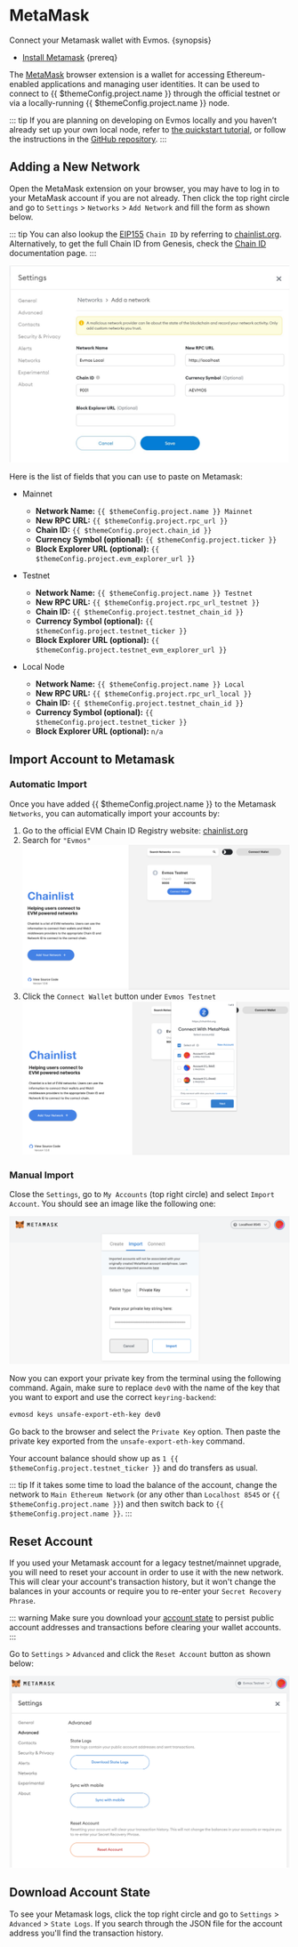 <!--
order: 2
-->

# MetaMask

Connect your Metamask wallet with Evmos. {synopsis}

*   [Install Metamask](https://metamask.io/download/) {prereq}

The [MetaMask](https://metamask.io/) browser extension is a wallet for accessing
Ethereum-enabled applications and managing user identities. It can be used to
connect to {{ $themeConfig.project.name }} through the official testnet or via a
locally-running {{ $themeConfig.project.name }} node.

::: tip If you are planning on developing on Evmos locally and you haven’t
already set up your own local node, refer to
[the quickstart tutorial](../../validators/quickstart/run_node.md), or follow
the instructions in the [GitHub repository](https://github.com/evmos/evmos/).
:::

## Adding a New Network

Open the MetaMask extension on your browser, you may have to log in to your
MetaMask account if you are not already. Then click the top right circle and go
to `Settings` > `Networks` > `Add Network` and fill the form as shown below.

::: tip You can also lookup the
[EIP155](https://github.com/ethereum/EIPs/blob/master/EIPS/eip-155.md)
`Chain ID` by referring to [chainlist.org](https://chainlist.org/).
Alternatively, to get the full Chain ID from Genesis, check the
[Chain ID](../../users/technical_concepts/chain_id.md) documentation page. :::

![metamask networks settings](./../../img/metamask_network_settings.png)

Here is the list of fields that you can use to paste on Metamask:

*   Mainnet

    *   **Network Name:** `{{ $themeConfig.project.name }} Mainnet`
    *   **New RPC URL:** `{{ $themeConfig.project.rpc_url }}`
    *   **Chain ID:** `{{ $themeConfig.project.chain_id }}`
    *   **Currency Symbol (optional):** `{{ $themeConfig.project.ticker }}`
    *   **Block Explorer URL (optional):**
        `{{ $themeConfig.project.evm_explorer_url }}`

*   Testnet

    *   **Network Name:** `{{ $themeConfig.project.name }} Testnet`
    *   **New RPC URL:** `{{ $themeConfig.project.rpc_url_testnet }}`
    *   **Chain ID:** `{{ $themeConfig.project.testnet_chain_id }}`
    *   **Currency Symbol (optional):** `{{ $themeConfig.project.testnet_ticker }}`
    *   **Block Explorer URL (optional):**
        `{{ $themeConfig.project.testnet_evm_explorer_url }}`

*   Local Node

    *   **Network Name:** `{{ $themeConfig.project.name }} Local`
    *   **New RPC URL:** `{{ $themeConfig.project.rpc_url_local }}`
    *   **Chain ID:** `{{ $themeConfig.project.testnet_chain_id }}`
    *   **Currency Symbol (optional):** `{{ $themeConfig.project.testnet_ticker }}`
    *   **Block Explorer URL (optional):** `n/a`

## Import Account to Metamask

### Automatic Import

Once you have added {{ $themeConfig.project.name }} to the Metamask `Networks`,
you can automatically import your accounts by:

1.  Go to the official EVM Chain ID Registry website:
    [chainlist.org](https://chainlist.org/)
2.  Search for `"Evmos"` ![chainlist.org website](./../../img/chainlist.png)
3.  Click the `Connect Wallet` button under `Evmos Testnet`
    ![add accounts via chainlist](./../../img/chainlist_metamask.png)

### Manual Import

Close the `Settings`, go to `My Accounts` (top right circle) and select
`Import Account`. You should see an image like the following one:

![metamask manual import account page](./../../img/metamask_import.png)

Now you can export your private key from the terminal using the following
command. Again, make sure to replace `dev0` with the name of the key that you
want to export and use the correct `keyring-backend`:

```bash
evmosd keys unsafe-export-eth-key dev0
```

Go back to the browser and select the `Private Key` option. Then paste the
private key exported from the `unsafe-export-eth-key` command.

Your account balance should show up as
`1 {{ $themeConfig.project.testnet_ticker }}` and do transfers as usual.

::: tip If it takes some time to load the balance of the account, change the
network to `Main Ethereum Network` (or any other than `Localhost 8545` or
`{{ $themeConfig.project.name }}`) and then switch back to
`{{ $themeConfig.project.name }}`. :::

## Reset Account

If you used your Metamask account for a legacy testnet/mainnet upgrade, you will
need to reset your account in order to use it with the new network. This will
clear your account's transaction history, but it won't change the balances in
your accounts or require you to re-enter your `Secret Recovery Phrase`.

::: warning Make sure you download your [account state](#download-account-state)
to persist public account addresses and transactions before clearing your wallet
accounts. :::

Go to `Settings` > `Advanced` and click the `Reset Account` button as shown
below:

![Metamask Account Reset](./../../img/reset_account.png)

## Download Account State

To see your Metamask logs, click the top right circle and go to `Settings` >
`Advanced` > `State Logs`. If you search through the JSON file for the account
address you'll find the transaction history.
